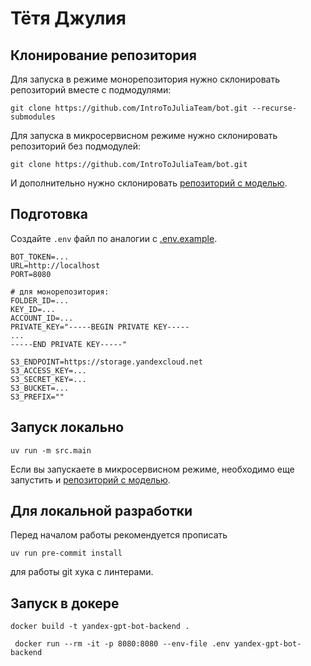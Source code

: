 # Тётя Джулия

## Клонирование репозитория

Для запуска в режиме монорепозитория нужно склонировать репозиторий вместе с подмодулями:

```commandline
git clone https://github.com/IntroToJuliaTeam/bot.git --recurse-submodules
```

Для запуска в микросервисном режиме нужно склонировать репозиторий без подмодулей:

```commandline
git clone https://github.com/IntroToJuliaTeam/bot.git
```

И дополнительно нужно склонировать [репозиторий с моделью](https://github.com/IntroToJuliaTeam/gpt).

## Подготовка

Создайте `.env` файл по аналогии с [.env.example](.env.example).

```
BOT_TOKEN=...
URL=http://localhost
PORT=8080

# для монорепозитория:
FOLDER_ID=...
KEY_ID=...
ACCOUNT_ID=...
PRIVATE_KEY="-----BEGIN PRIVATE KEY-----
...
-----END PRIVATE KEY-----"

S3_ENDPOINT=https://storage.yandexcloud.net
S3_ACCESS_KEY=...
S3_SECRET_KEY=...
S3_BUCKET=...
S3_PREFIX=""
```

## Запуск локально

```commandline
uv run -m src.main
```

Если вы запускаете в микросервисном режиме, необходимо еще запустить
и [репозиторий с моделью](https://github.com/IntroToJuliaTeam/gpt).

## Для локальной разработки

Перед началом работы рекомендуется прописать 

```commandline
uv run pre-commit install
```

для работы git хука с линтерами.

## Запуск в докере

```commandLine
docker build -t yandex-gpt-bot-backend .
```

```commandline
 docker run --rm -it -p 8080:8080 --env-file .env yandex-gpt-bot-backend
```